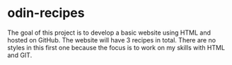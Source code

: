 # odin-recipes
The goal of this project is to develop a basic website using HTML and hosted on GitHub. The website will have 3 recipes in total. There are no styles in this first one because the focus is to work on my skills with HTML and GIT.